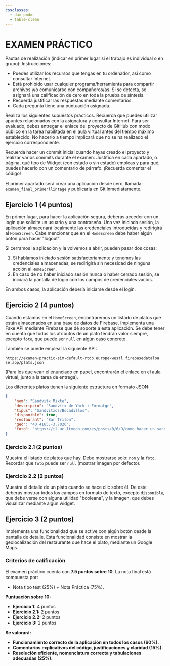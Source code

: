 ```yaml
---
cssclasses:
  - dam-pmdm
  - table-clean
---
```

# EXAMEN PRÁCTICO

Pautas de realización (indicar en primer lugar si el trabajo es individual o en grupo):
Instrucciones:

- Puedes utilizar los recursos que tengas en tu ordenador, así como consultar Internet.
- Está prohibido usar cualquier programa/herramienta para compartir archivos y/o comunicarse con compañeros/as. Si se detecta, se asignará una calificación de cero en toda la prueba de síntesis.
- Recuerda justificar las respuestas mediante comentarios.
- Cada pregunta tiene una puntuación asignada.

Realiza los siguientes supuestos prácticos. Recuerda que puedes utilizar apuntes relacionados con la asignatura y consultar Internet. Para ser evaluado, debes entregar el enlace del proyecto de GitHub con modo público en la tarea habilitada en el aula virtual antes del tiempo máximo establecido. No hacerlo a tiempo implicará que no se ha realizado el ejercicio correspondiente.  

Recuerda hacer un commit inicial cuando hayas creado el proyecto y realizar varios commits durante el examen. Justifica en cada apartado, o página, qué tipo de Widget (con estado o sin estado) empleas y para qué, puedes hacerlo con un comentario de párrafo. ¡Recuerda comentar el código!  

El primer apartado será crear una aplicación desde cero, llamada: `examen_final_primerllintage` y publicarla en Git inmediatamente.  

## Ejercicio 1 (4 puntos)  

En primer lugar, para hacer la aplicación segura, deberás acceder con un login que solicite un usuario y una contraseña. Una vez iniciada sesión, la aplicación almacenará localmente las credenciales introducidas y redirigirá al `HomeScreen`. Cabe mencionar que en el `HomeScreen` debe haber algún botón para hacer "logout".  

Si cerramos la aplicación y la volvemos a abrir, pueden pasar dos cosas:  

1. Si habíamos iniciado sesión satisfactoriamente y tenemos las credenciales almacenadas, se redirigirá sin necesidad de ninguna acción al `HomeScreen`.  
2. En caso de no haber iniciado sesión nunca o haber cerrado sesión, se iniciará la pantalla de login con los campos de credenciales vacíos.  

En ambos casos, la aplicación debería iniciarse desde el login.  

## Ejercicio 2 (4 puntos)  

Cuando estamos en el `HomeScreen`, encontraremos un listado de platos que están almacenados en una base de datos de Firebase. Implementa una Fake API mediante Firebase que dé soporte a esta aplicación. Se debe tener en cuenta que todos los atributos de un plato tendrán valor siempre, excepto `foto`, que puede ser `null` en algún caso concreto.  

También se puede emplear la siguiente API:  

```
https://examen-practic-sim-default-rtdb.europe-westl.firebasedataloa
se.app/plats.json
```  

(Para los que vean el enunciado en papel, encontrarán el enlace en el aula virtual, junto a la tarea de entrega).  

Los diferentes platos tienen la siguiente estructura en formato JSON:  

```json
{
    "nom": "Sandvitx Mixte",
    "descripcio": "Sandvitx de York i Formatge",
    "tipus": "Sandvitxos/Bocadillos",
    "disponible": true,
    "restaurant": "Bar Triton",
    "geo": "40.4165,-3.7026",
    "foto": "https://tl.uc.ltmedn.com/es/posts/0/6/9/como_hacer_un_sandwich_mixto_33960_orig.jpg"
}
```

### Ejercicio 2.1 (2 puntos)  

Muestra el listado de platos que hay. Debe mostrarse solo: `nom` y la `foto`. Recordar que `foto` puede ser `null` (mostrar imagen por defecto).  

### Ejercicio 2.2 (2 puntos)  

Muestra el detalle de un plato cuando se hace clic sobre él. De este deberás mostrar todos los campos en formato de texto, excepto `disponible`, que debe verse con alguna utilidad "booleana", y la imagen, que debes visualizar mediante algún widget.  

## Ejercicio 3 (2 puntos)  

Implementa una funcionalidad que se active con algún botón desde la pantalla de detalle. Esta funcionalidad consiste en mostrar la geolocalización del restaurante que hace el plato, mediante un Google Maps.  

### Criterios de calificación  

El examen práctico cuenta con **7.5 puntos sobre 10.** La nota final está compuesta por:  

- Nota tipo test (25%) + Nota Práctica (75%).  

**Puntuación sobre 10:**  
- **Ejercicio 1:** 4 puntos  
- **Ejercicio 2.1:** 2 puntos  
- **Ejercicio 2.2:** 2 puntos  
- **Ejercicio 3:** 2 puntos  

**Se valorará:**  
- **Funcionamiento correcto de la aplicación en todos los casos (60%).**  
- **Comentarios explicativos del código, justificaciones y claridad (15%).**  
- **Resolución eficiente, nomenclatura correcta y tabulaciones adecuadas (25%).**  
